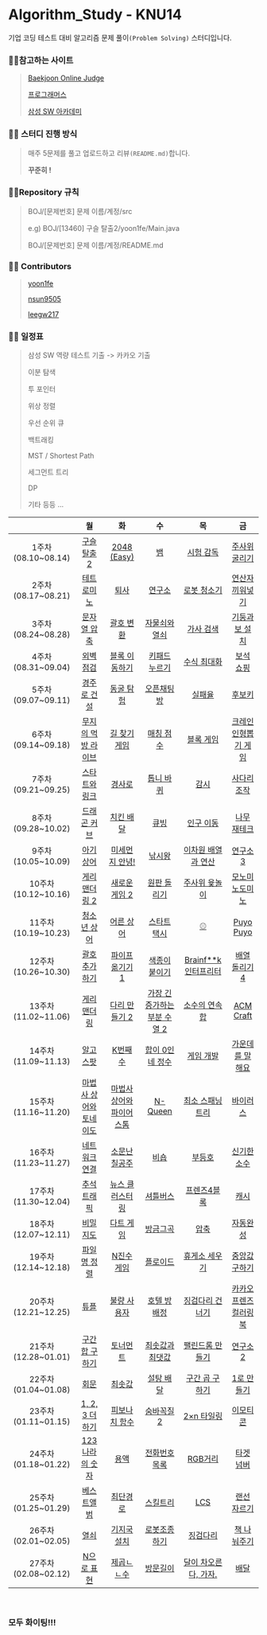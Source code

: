 # Algorithm_Study - KNU14

기업 코딩 테스트 대비 알고리즘 문제 풀이`(Problem Solving)` 스터디입니다.



### :family_man_girl:참고하는 사이트

> [Baekjoon Online Judge](https://www.acmicpc.net/)
>
> [프로그래머스](https://programmers.co.kr/)
>
> [삼성 SW 아카데미](https://swexpertacademy.com/)



### :family_man_girl: 스터디 진행 방식

>매주 5문제를 풀고 업로드하고 리뷰`(README.md)`합니다.
>
>**꾸준히 !**



### :family_man_girl:Repository 규칙

>  BOJ/[문제번호] 문제 이름/계정/src
>
> e.g) BOJ/[13460] 구슬 탈출2/yoon1fe/Main.java
>
> BOJ/[문제번호] 문제 이름/계정/README.md



###  :family_man_girl: Contributors

> [yoon1fe](https://github.com/yoon1fe)
>
> [nsun9505](https://github.com/nsun9505)
>
> [leegw217](https://github.com/leegw217)



### :family_man_girl: 일정표

> 삼성 SW 역량 테스트 기출 -> 카카오 기출
>
> 이분 탐색
>
> 투 포인터
>
> 위상 정렬
>
> 우선 순위 큐
>
> 백트래킹
>
> MST / Shortest Path
>
> 세그먼트 트리
>
> DP
>
> 기타 등등 ...


|                     |                              월                               |                              화                               |                              수                               |                              목                               |                              금                               |
| :-----------------: | :----------------------------------------------------------: | :----------------------------------------------------------: | :----------------------------------------------------------: | :----------------------------------------------------------: | :----------------------------------------------------------: |
| 1주차(08.10~08.14)  |     [구슬 탈출 2](https://www.acmicpc.net/problem/13460)     |     [2048 (Easy)](https://www.acmicpc.net/problem/12100)     |          [뱀](https://www.acmicpc.net/problem/3190)          |      [시험 감독](https://www.acmicpc.net/problem/13458)      |    [주사위 굴리기](https://www.acmicpc.net/problem/14499)    |
| 2주차(08.17~08.21)  |     [테트로미노](https://www.acmicpc.net/problem/14500)      |        [퇴사](https://www.acmicpc.net/problem/14501)         |       [연구소](https://www.acmicpc.net/problem/14502)        |     [로봇 청소기](https://www.acmicpc.net/problem/14503)     |   [연산자 끼워넣기](https://www.acmicpc.net/problem/14888)   |
| 3주차(08.24~08.28)  | [문자열 압축](https://programmers.co.kr/learn/courses/30/lessons/60057) | [괄호 변환](https://programmers.co.kr/learn/courses/30/lessons/60058) | [자물쇠와 열쇠](https://programmers.co.kr/learn/courses/30/lessons/60059) | [가사 검색](https://programmers.co.kr/learn/courses/30/lessons/60060) | [기둥과 보 설치](https://programmers.co.kr/learn/courses/30/lessons/60061) |
| 4주차(08.31~09.04)  | [외벽 점검](https://programmers.co.kr/learn/courses/30/lessons/60062) | [블록 이동하기](https://programmers.co.kr/learn/courses/30/lessons/60063) | [키패드 누르기](https://programmers.co.kr/learn/courses/30/lessons/67256) | [수식 최대화](https://programmers.co.kr/learn/courses/30/lessons/67257) | [보석 쇼핑](https://programmers.co.kr/learn/courses/30/lessons/67258) |
| 5주차(09.07~09.11)  | [경주로 건설](https://programmers.co.kr/learn/courses/30/lessons/67259) | [동굴 탐험](https://programmers.co.kr/learn/courses/30/lessons/67260) | [오픈채팅방](https://programmers.co.kr/learn/courses/30/lessons/42888) | [실패율](https://programmers.co.kr/learn/courses/30/lessons/42889) | [후보키](https://programmers.co.kr/learn/courses/30/lessons/42890) |
| 6주차(09.14~09.18)  | [무지의 먹방 라이브](https://programmers.co.kr/learn/courses/30/lessons/42891) | [길 찾기 게임](https://programmers.co.kr/learn/courses/30/lessons/42892) | [매칭 점수](https://programmers.co.kr/learn/courses/30/lessons/42893) | [블록 게임](https://programmers.co.kr/learn/courses/30/lessons/42894) | [크레인 인형뽑기 게임](https://programmers.co.kr/learn/courses/30/lessons/64061) |
| 7주차(09.21~09.25)  |    [스타트와 링크](https://www.acmicpc.net/problem/14889)    |       [경사로](https://www.acmicpc.net/problem/14890)        |      [톱니 바퀴](https://www.acmicpc.net/problem/14891)      |        [감시](https://www.acmicpc.net/problem/15683)         |     [사다리 조작](https://www.acmicpc.net/problem/15684)     |
| 8주차(09.28~10.02)  |     [드래곤 커브](https://www.acmicpc.net/problem/15685)     |      [치킨 배달](https://www.acmicpc.net/problem/15686)      |         [큐빙](https://www.acmicpc.net/problem/5373)         |      [인구 이동](https://www.acmicpc.net/problem/16234)      |     [나무 재테크](https://www.acmicpc.net/problem/16235)     |
| 9주차(10.05~10.09)  |      [아기 상어](https://www.acmicpc.net/problem/16236)      |   [미세먼지 안녕!](https://www.acmicpc.net/problem/17144)    |       [낚시왕](https://www.acmicpc.net/problem/17143)        | [이차원 배열과 연산](https://www.acmicpc.net/problem/17140)  |      [연구소 3](https://www.acmicpc.net/problem/17142)       |
| 10주차(10.12~10.16) |    [게리맨더링 2](https://www.acmicpc.net/problem/17779)     |    [새로운 게임 2](https://www.acmicpc.net/problem/17837)    |     [원판 돌리기](https://www.acmicpc.net/problem/17822)     |    [주사위 윷놀이](https://www.acmicpc.net/problem/17825)    |   [모노미노도미노](https://www.acmicpc.net/problem/19235)    |
| 11주차(10.19~10.23) |     [청소년 상어](https://www.acmicpc.net/problem/19236)     |      [어른 상어](https://www.acmicpc.net/problem/19237)      |     [스타트 택시](https://www.acmicpc.net/problem/19238)     |          [⚾](https://www.acmicpc.net/problem/17281)          |      [Puyo Puyo](https://www.acmicpc.net/problem/11559)      |
| 12주차(10.26~10.30) |    [괄호 추가하기](https://www.acmicpc.net/problem/16637)    |   [파이프 옮기기 1](https://www.acmicpc.net/problem/17070)   |    [색종이 붙이기](https://www.acmicpc.net/problem/17136)    | [Brainf**k 인터프리터](https://www.acmicpc.net/problem/3954) |    [배열 돌리기 4](https://www.acmicpc.net/problem/17406)    |
| 13주차(11.02~11.06) |     [게리맨더링](https://www.acmicpc.net/problem/17471)      |    [다리 만들기 2](https://www.acmicpc.net/problem/17472)    | [가장 긴 증가하는 부분 수열 2](https://www.acmicpc.net/problem/12015) |    [소수의 연속합](https://www.acmicpc.net/problem/1644)     |      [ACM Craft](https://www.acmicpc.net/problem/1005)       |
| 14주차(11.09~11.13) |       [알고스팟](https://www.acmicpc.net/problem/1261)       |       [K번째 수](https://www.acmicpc.net/problem/1300)       |   [합이 0인 네 정수](https://www.acmicpc.net/problem/7453)   |      [게임 개발](https://www.acmicpc.net/problem/1516)       |   [가운데를 말해요](https://www.acmicpc.net/problem/1655)    |
| 15주차(11.16~11.20) | [마법사 상어와 토네이도](https://www.acmicpc.net/problem/20057) | [마법사 상어와 파이어스톰](https://www.acmicpc.net/problem/20058) |       [N-Queen](https://www.acmicpc.net/problem/9663)        |   [최소 스패닝 트리](https://www.acmicpc.net/problem/1197)   |       [바이러스](https://www.acmicpc.net/problem/2606)       |
| 16주차(11.23~11.27) |    [네트워크 연결](https://www.acmicpc.net/problem/1922)     |    [소문난 칠공주](https://www.acmicpc.net/problem/1941)     |         [비숍](https://www.acmicpc.net/problem/1799)         |        [부등호](https://www.acmicpc.net/problem/2529)        |     [신기한 소수](https://www.acmicpc.net/problem/2023)      |
| 17주차(11.30~12.04) | [추석 트래픽](https://programmers.co.kr/learn/courses/30/lessons/17676) | [뉴스 클러스터링](https://programmers.co.kr/learn/courses/30/lessons/17677) | [셔틀버스](https://programmers.co.kr/learn/courses/30/lessons/17678) | [프렌즈4블록](https://programmers.co.kr/learn/courses/30/lessons/17679) | [캐시](https://programmers.co.kr/learn/courses/30/lessons/17680) |
| 18주차(12.07~12.11) | [비밀지도](https://programmers.co.kr/learn/courses/30/lessons/17681) | [다트 게임](https://programmers.co.kr/learn/courses/30/lessons/17682) | [방금그곡](https://programmers.co.kr/learn/courses/30/lessons/17683) | [압축](https://programmers.co.kr/learn/courses/30/lessons/17684) | [자동완성](https://programmers.co.kr/learn/courses/30/lessons/17685) |
| 19주차(12.14~12.18) | [파일명 정렬](https://programmers.co.kr/learn/courses/30/lessons/17686) | [N진수 게임](https://programmers.co.kr/learn/courses/30/lessons/17687) |      [플로이드](https://www.acmicpc.net/problem/11404)       |    [휴게소 세우기](https://www.acmicpc.net/problem/1477)     |    [중앙값 구하기](https://www.acmicpc.net/problem/2696)     |
| 20주차(12.21~12.25) | [튜플](https://programmers.co.kr/learn/courses/30/lessons/64065) | [불량 사용자](https://programmers.co.kr/learn/courses/30/lessons/64064) | [호텔 방 배정](https://programmers.co.kr/learn/courses/30/lessons/64063) | [징검다리 건너기](https://programmers.co.kr/learn/courses/30/lessons/64062) | [카카오 프렌즈 컬러링 북](https://programmers.co.kr/learn/courses/30/lessons/1829) |
| 21주차(12.28~01.01) |    [구간 합 구하기](https://www.acmicpc.net/problem/2042)    |       [토너먼트](https://www.acmicpc.net/problem/1057)       |   [최솟값과 최댓값](https://www.acmicpc.net/problem/2357)    |   [팰린드롬 만들기](https://www.acmicpc.net/problem/1254)    |      [연구소 2](https://www.acmicpc.net/problem/17141)       |
| 22주차(01.04~01.08) |        [회문](https://www.acmicpc.net/problem/17609)         |       [최솟값](https://www.acmicpc.net/problem/10868)        |      [설탕 배달](https://www.acmicpc.net/problem/2839)       |   [구간 곱 구하기](https://www.acmicpc.net/problem/11505)    |      [1로 만들기](https://www.acmicpc.net/problem/1463)      |
| 23주차(01.11~01.15) |    [1, 2, 3 더하기](https://www.acmicpc.net/problem/9095)    |    [피보나치 함수](https://www.acmicpc.net/problem/1003)     |     [숨바꼭질 2](https://www.acmicpc.net/problem/12851)      |     [2×n 타일링](https://www.acmicpc.net/problem/11726)      |      [이모티콘](https://www.acmicpc.net/problem/14226)       |
| 24주차(01.18~01.22) |    [123 나라의 숫자](https://programmers.co.kr/learn/courses/30/lessons/12899)    |    [용액](https://www.acmicpc.net/problem/2467)     |     [전화번호 목록](https://programmers.co.kr/learn/courses/30/lessons/42577)      |     [RGB거리](https://www.acmicpc.net/problem/1149)      |      [타겟 넘버](https://programmers.co.kr/learn/courses/30/lessons/43165)       |
| 25주차(01.25~01.29) |    [베스트앨범](https://programmers.co.kr/learn/courses/30/lessons/42579)    |    [최단경로](https://www.acmicpc.net/problem/1753)     |     [스킬트리](https://programmers.co.kr/learn/courses/30/lessons/49993)      |     [LCS](https://www.acmicpc.net/problem/9251)      |      [랜선 자르기](https://www.acmicpc.net/problem/1654)       |
| 26주차(02.01~02.05) |    [열쇠](https://www.acmicpc.net/problem/9328)    |    [기지국설치](https://programmers.co.kr/learn/courses/30/lessons/12979)     |     [로봇조종하기](https://www.acmicpc.net/problem/2169)      |     [징검다리](https://programmers.co.kr/learn/courses/30/lessons/43236)      |      [책 나눠주기](https://www.acmicpc.net/problem/9576)       |
| 27주차(02.08~02.12) |    [N으로 표현](https://programmers.co.kr/learn/courses/30/lessons/42895)    |    [제곱ㄴㄴ수](https://www.acmicpc.net/problem/1016)     |     [방문길이](https://programmers.co.kr/learn/courses/30/lessons/49994)      |     [달이 차오른다, 가자.](https://www.acmicpc.net/problem/1194)      |      [배달](https://programmers.co.kr/learn/courses/30/lessons/12978)       |

<br>

### **모두 화이팅!!!**

